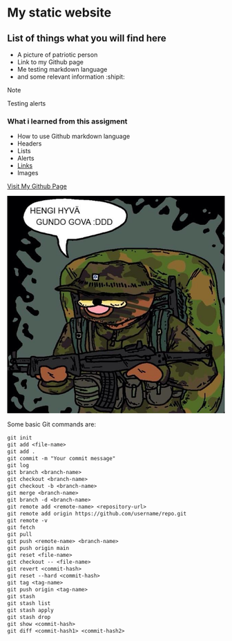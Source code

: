 # My static website

## List of things what you will find here
- A picture of patriotic person
- Link to my Github page
- Me testing markdown language
- and some relevant information :shipit:

> [!NOTE]
> Testing alerts

### What i learned from this assigment
- How to use Github markdown language
- Headers
- Lists
- Alerts
- [Links](https://youtu.be/6n3pFFPSlW4?si=ArmEHNH5fql8RERa)
- Images

[Visit My Github Page](https://github.com/Nilssoni)

![Link](https://github.com/Nilssoni/static-website/raw/main/spurdo_sissi.jpg)

Some basic Git commands are:
```
git init
git add <file-name>
git add .
git commit -m "Your commit message"
git log
git branch <branch-name>
git checkout <branch-name>
git checkout -b <branch-name>
git merge <branch-name>
git branch -d <branch-name>
git remote add <remote-name> <repository-url>
git remote add origin https://github.com/username/repo.git
git remote -v
git fetch
git pull
git push <remote-name> <branch-name>
git push origin main
git reset <file-name>
git checkout -- <file-name>
git revert <commit-hash>
git reset --hard <commit-hash>
git tag <tag-name>
git push origin <tag-name>
git stash
git stash list
git stash apply
git stash drop
git show <commit-hash>
git diff <commit-hash1> <commit-hash2>
```

